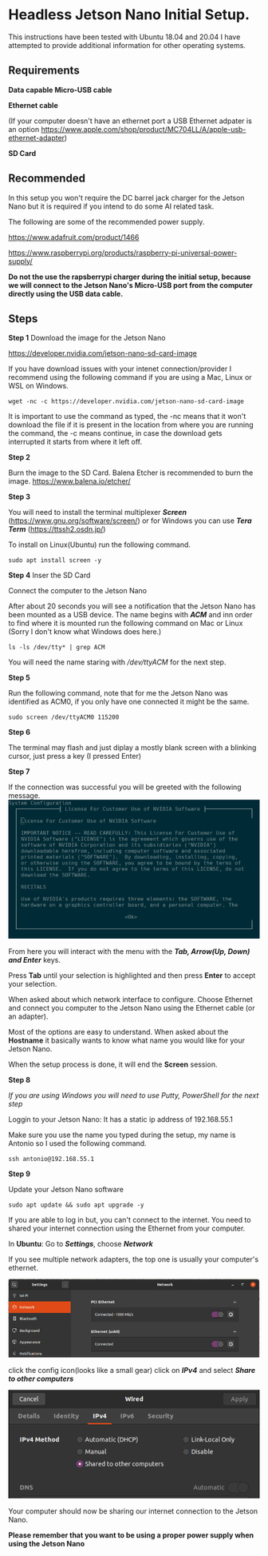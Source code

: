 # Headless Jetson Nano Initial Setup.
This instructions have been tested with Ubuntu 18.04 and 20.04 I have attempted to provide additional information for other operating systems.

## Requirements ##
**Data capable Micro-USB cable**

**Ethernet cable**

(If your computer doesn't have an ethernet port a USB Ethernet adpater is an option https://www.apple.com/shop/product/MC704LL/A/apple-usb-ethernet-adapter)

**SD Card**

## Recommended 

In this setup you won't require the DC barrel jack charger for the Jetson Nano but it is required if you intend to do some AI related task.

The following are some of the recommended power supply.

https://www.adafruit.com/product/1466

https://www.raspberrypi.org/products/raspberry-pi-universal-power-supply/


**Do not the use the rapsberrypi charger during the initial setup, because we will connect to the Jetson Nano's Micro-USB port from the computer directly using the USB data cable.**

## Steps

**Step 1**
Download the image for the Jetson Nano

https://developer.nvidia.com/jetson-nano-sd-card-image

If you have download issues with your intenet connection/provider I recommend using the following command if you are using a Mac, Linux or WSL on Windows.

```console
wget -nc -c https://developer.nvidia.com/jetson-nano-sd-card-image
```
It is important to use the command as typed, the -nc means that it won't download the file if it is present in the location from where you are running the command, the -c means continue, in case the download gets interrupted it starts from where it left off.

**Step 2**

Burn the image to the SD Card.  Balena Etcher is recommended to burn the image.
https://www.balena.io/etcher/

**Step 3**

You will need to install the terminal multiplexer ***Screen*** (https://www.gnu.org/software/screen/) or for Windows you can use ***Tera Term*** (https://ttssh2.osdn.jp/) 

To install on Linux(Ubuntu) run the following command.

```console
sudo apt install screen -y 
```

**Step 4**
Inser the SD Card

Connect the computer to the Jetson Nano

After about 20 seconds you will see a notification that the Jetson Nano has been mounted as a USB device.  The name begins with ***ACM*** and inn order to find where it is mounted run the following command on Mac or Linux (Sorry I don't know what Windows does here.)

```console
ls -ls /dev/tty* | grep ACM
```

You will need the name staring with */dev/ttyACM* for the next step.

**Step 5**

Run the following command, note that for me the Jetson Nano was identified as ACM0, if you only have one connected it might be the same.

```console
sudo screen /dev/ttyACM0 115200
```

**Step 6**

The terminal may flash and just diplay a mostly blank screen with a blinking cursor, just press a key (I pressed Enter)

**Step 7**

If the connection was successful you will be greeted with the following message.
![Jetson Nano Screen Message](jetson_welcome.png)

From here you will interact with the menu with the ***Tab, Arrow(Up, Down) and Enter*** keys.  

Press **Tab** until your selection is highlighted and then press **Enter** to accept your selection.

When asked about which network interface to configure. Choose Ethernet and connect you computer to the Jetson Nano using the Ethernet cable (or an adapter).

Most of the options are easy to understand.  When asked about the **Hostname** it basically wants to know what name you would like for your Jetson Nano.

When the setup process is done, it will end the **Screen** session.

**Step 8**

*If you are using Windows you will need to use Putty, PowerShell for the next step*

Loggin to your Jetson Nano: It has a static ip address of 192.168.55.1

Make sure you use the name you typed during the setup, my name is Antonio so I used the following command.

```console
ssh antonio@192.168.55.1
```

**Step 9**

Update your Jetson Nano software

```console
sudo apt update && sudo apt upgrade -y 
```

If you are able to log in but, you can't connect to the internet.  You need to shared your internet connection using the Ethernet from your computer. 

In **Ubuntu**: Go to ***Settings***, choose ***Network*** 

If you see multiple network adapters, the top one is usually your computer's ethernet.  

![Settings, Network, Ethernet](ethernet.png)


click the config icon(looks like a small gear) click on ***IPv4*** and select ***Share to other computers***

![Network, IPv4](ipv4.png)

Your computer should now be sharing our internet connection to the Jetson Nano.

**Please remember that you want to be using a proper power supply when using the Jetson Nano**
